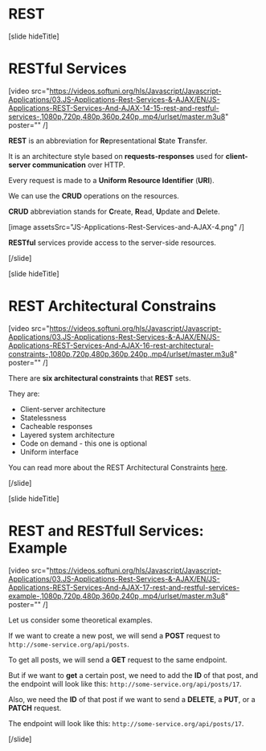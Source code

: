 # REST

[slide hideTitle]

# RESTful Services

[video src="https://videos.softuni.org/hls/Javascript/Javascript-Applications/03.JS-Applications-Rest-Services-&-AJAX/EN/JS-Applications-REST-Services-And-AJAX-14-15-rest-and-restful-services-,1080p,720p,480p,360p,240p,.mp4/urlset/master.m3u8" poster="" /]

**REST** is an abbreviation for **Re**presentational **S**tate **T**ransfer.

It is an architecture style based on **requests-responses** used for **client-server communication** over HTTP.

Every request is made to a **Uniform Resource Identifier** (**URI**).

We can use the **CRUD** operations on the resources.

**CRUD** abbreviation stands for **C**reate, **R**ead, **U**pdate and **D**elete.

[image assetsSrc="JS-Applications-Rest-Services-and-AJAX-4.png" /]

**RESTful** services provide access to the server-side resources.

[/slide]

[slide hideTitle]

# REST Architectural Constrains

[video src="https://videos.softuni.org/hls/Javascript/Javascript-Applications/03.JS-Applications-Rest-Services-&-AJAX/EN/JS-Applications-REST-Services-And-AJAX-16-rest-architectural-constraints-,1080p,720p,480p,360p,240p,.mp4/urlset/master.m3u8" poster="" /]

There are **six architectural constraints** that **REST** sets.

They are:

- Client-server architecture
- Statelessness
- Cacheable responses
- Layered system architecture
- Code on demand - this one is optional
- Uniform interface

You can read more about the REST Architectural Constraints [here](https://www.ics.uci.edu/~fielding/pubs/dissertation/fielding_dissertation.pdf?fbclid=IwAR0vzDHFwDYLG_uarrsMbxwhgvnmgE6s-7jk37y0agkxxgqvXM7y-wCiZXQ).

[/slide]

[slide hideTitle]
# REST and RESTfull Services: Example

[video src="https://videos.softuni.org/hls/Javascript/Javascript-Applications/03.JS-Applications-Rest-Services-&-AJAX/EN/JS-Applications-REST-Services-And-AJAX-17-rest-and-restful-services-example-,1080p,720p,480p,360p,240p,.mp4/urlset/master.m3u8" poster="" /]

Let us consider some theoretical examples.

If we want to create a new post, we will send a **POST** request to `http://some-service.org/api/posts`.

To get all posts, we will send a **GET** request to the same endpoint.

But if we want to **get** a certain post, we need to add the **ID** of that post, and the endpoint will look like this: `http://some-service.org/api/posts/17`.

Also, we need the **ID** of that post if we want to send a **DELETE**, a **PUT**, or a **PATCH** request.

The endpoint will look like this: `http://some-service.org/api/posts/17`.

[/slide]

